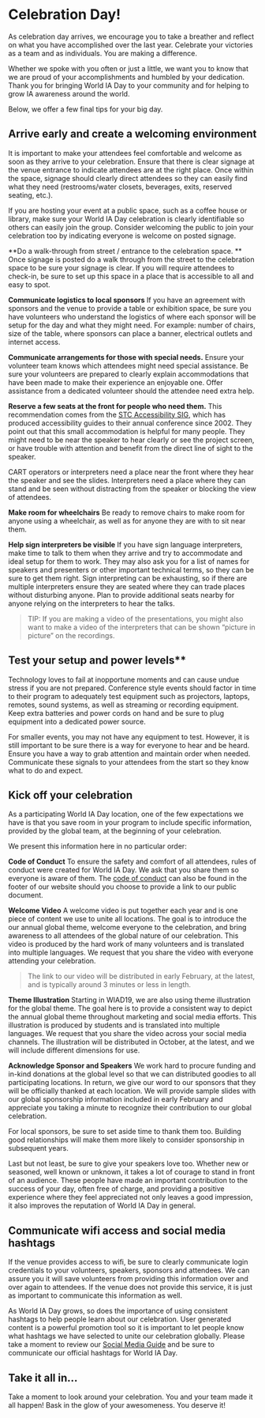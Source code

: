 # Celebration Day!
As celebration day arrives, we encourage you to take a breather and reflect on what you have accomplished over the last year. Celebrate your victories as a team and as individuals. You are making a difference.

Whether we spoke with you often or just a little, we want you to know that we are proud of your accomplishments and humbled by your dedication. Thank you for bringing World IA Day to your community and for helping to grow IA awareness around the world.

Below, we offer a few final tips for your big day.
## Arrive early and create a welcoming environment
It is important to make your attendees feel comfortable and welcome as soon as they arrive to your celebration. Ensure that there is clear signage at the venue entrance to indicate attendees are at the right place. Once within the space, signage should clearly direct attendees so they can easily find what they need (restrooms/water closets, beverages, exits, reserved seating, etc.).

If you are hosting your event at a public space, such as a coffee house or library, make sure your World IA Day celebration is clearly identifiable so others can easily join the group. Consider welcoming the public to join your celebration too by indicating everyone is welcome on posted signage.

**Do a walk-through from street / entrance to the celebration space. **
Once signage is posted do a walk through from the street to the celebration space to be sure your signage is clear. If you will require attendees to check-in, be sure to set up this space in a place that is accessible to all and easy to spot.

**Communicate logistics to local sponsors**
If you have an agreement with sponsors and the venue to provide a table or exhibition space, be sure you have volunteers who understand the logistics of where each sponsor will be setup for the day and what they might need. For example: number of chairs, size of the table, where sponsors can place a banner, electrical outlets and internet access.

**Communicate arrangements for those with special needs.**
Ensure your volunteer team knows which attendees might need special assistance. Be sure your volunteers are prepared to clearly explain accommodations that have been made to make their experience an enjoyable one. Offer assistance from a dedicated volunteer should the attendee need extra help.

**Reserve a few seats at the front for people who need them.**
This recommendation comes from the [STC Accessibility SIG](http://stc-access.org/), which has produced accessibility guides to their annual conference since 2002. They point out that this small accommodation is helpful for many people. They might need to be near the speaker to hear clearly or see the project screen, or have trouble with attention and benefit from the direct line of sight to the speaker.

CART operators or interpreters need a place near the front where they hear the speaker and see the slides. Interpreters need a place where they can stand and be seen without distracting from the speaker or blocking the view of attendees.

**Make room for wheelchairs**
Be ready to remove chairs to make room for anyone using a wheelchair, as well as for anyone they are with to sit near them.

**Help sign interpreters be visible**
If you have sign language interpreters, make time to talk to them when they arrive and try to accommodate and ideal setup for them to work. They may also ask you for a list of names for speakers and presenters or other important technical terms, so they can be sure to get them right. Sign interpreting can be exhausting, so if there are multiple interpreters ensure they are seated where they can trade places without disturbing anyone. Plan to provide additional seats nearby for anyone relying on the interpreters to hear the talks.

> TIP: If you are making a video of the presentations, you might also want to make a video of the interpreters that can be shown “picture in picture” on the recordings.

## Test your setup and power levels**
Technology loves to fail at inopportune moments and can cause undue stress if you are not prepared. Conference style events should factor in time to their program to adequately test equipment such as projectors, laptops, remotes, sound systems, as well as streaming or recording equipment. Keep extra batteries and power cords on hand and be sure to plug equipment into a dedicated power source.

For smaller events, you may not have any equipment to test. However, it is still important to be sure there is a way for everyone to hear and be heard. Ensure you have a way to grab attention and maintain order when needed. Communicate these signals to your attendees from the start so they know what to do and expect.

## Kick off your celebration
As a participating World IA Day location, one of the few expectations we have is that you save room in your program to include specific information, provided by the global team, at the beginning of your celebration.

We present this information here in no particular order:

**Code of Conduct**
To ensure the safety and comfort of all attendees, rules of conduct were created for World IA Day. We ask that you share them so everyone is aware of them. The [code of conduct](https://www.worldiaday.org/code-of-conduct) can also be found in the footer of our website should you choose to provide a link to our public document.

**Welcome Video**
A welcome video is put together each year and is one piece of content we use to unite all locations. The goal is to introduce the our annual global theme, welcome everyone to the celebration, and bring awareness to all attendees of the global nature of our celebration. This video is produced by the hard work of many volunteers and is translated into multiple languages. We request that you share the video with everyone attending your celebration.

> The link to our video will be distributed in early February, at the latest, and is typically around 3 minutes or less in length.

**Theme Illustration**
Starting in WIAD19, we are also using theme illustration for the global theme. The goal here is to provide a consistent way to depict the annual global theme throughout marketing and social media efforts. This illustration is produced by students and is translated into multiple languages. We request that you share the video across your social media channels. The illustration will be distributed in October, at the latest, and we will include different dimensions for use.

**Acknowledge Sponsor and Speakers**
We work hard to procure funding and in-kind donations at the global level so that we can distributed goodies to all participating locations. In return, we give our word to our sponsors that they will be officially thanked at each location. We will provide sample slides with our global sponsorship information included in early February and appreciate you taking a minute to recognize their contribution to our global celebration.

For local sponsors, be sure to set aside time to thank them too. Building good relationships will make them more likely to consider sponsorship in subsequent years.

Last but not least, be sure to give your speakers love too. Whether new or seasoned, well known or unknown, it takes a lot of courage to stand in front of an audience. These people have made an important contribution to the success of your day, often free of charge, and providing a positive experience where they feel appreciated not only leaves a good impression, it also improves the reputation of World IA Day in general.

## Communicate wifi access and social media hashtags
If the venue provides access to wifi, be sure to clearly communicate login credentials to your volunteers, speakers, sponsors and attendees. We can assure you it will save volunteers from providing this information over and over again to attendees. If the venue does not provide this service, it is just as important to communicate this information as well.

As World IA Day grows, so does the importance of using consistent hashtags to help people learn about our celebration. User generated content is a powerful promotion tool so it is important to let people know what hashtags we have selected to unite our celebration globally. Please take a moment to review our [Social Media Guide](social-media-guide.md) and be sure to communicate our official hashtags for World IA Day.

## Take it all in…
Take a moment to look around your celebration. You and your team made it all happen! Bask in the glow of your awesomeness. You deserve it!
